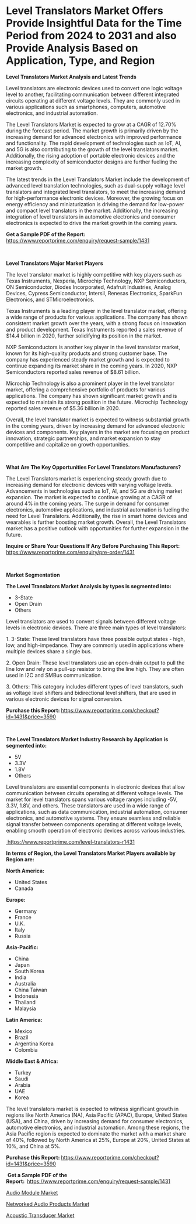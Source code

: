 <p><h1>Level Translators Market Offers Provide Insightful Data for the Time Period from 2024 to 2031 and also Provide Analysis Based on Application, Type, and Region</h1></p><p><strong>Level Translators Market Analysis and Latest Trends</strong></p>
<p><p>Level translators are electronic devices used to convert one logic voltage level to another, facilitating communication between different integrated circuits operating at different voltage levels. They are commonly used in various applications such as smartphones, computers, automotive electronics, and industrial automation.</p><p>The Level Translators Market is expected to grow at a CAGR of 12.70% during the forecast period. The market growth is primarily driven by the increasing demand for advanced electronics with improved performance and functionality. The rapid development of technologies such as IoT, AI, and 5G is also contributing to the growth of the level translators market. Additionally, the rising adoption of portable electronic devices and the increasing complexity of semiconductor designs are further fueling the market growth.</p><p>The latest trends in the Level Translators Market include the development of advanced level translation technologies, such as dual-supply voltage level translators and integrated level translators, to meet the increasing demand for high-performance electronic devices. Moreover, the growing focus on energy efficiency and miniaturization is driving the demand for low-power and compact level translators in the market. Additionally, the increasing integration of level translators in automotive electronics and consumer electronics is expected to drive the market growth in the coming years.</p></p>
<p><strong>Get a Sample PDF of the Report:&nbsp;</strong> <a href="https://www.reportprime.com/enquiry/request-sample/1431">https://www.reportprime.com/enquiry/request-sample/1431</a></p>
<p>&nbsp;</p>
<p><strong>Level Translators Major Market Players</strong></p>
<p><p>The level translator market is highly competitive with key players such as Texas Instruments, Nexperia, Microchip Technology, NXP Semiconductors, ON Semiconductor, Diodes Incorporated, Adafruit Industries, Analog Devices, Cypress Semiconductor, Intersil, Renesas Electronics, SparkFun Electronics, and STMicroelectronics. </p><p>Texas Instruments is a leading player in the level translator market, offering a wide range of products for various applications. The company has shown consistent market growth over the years, with a strong focus on innovation and product development. Texas Instruments reported a sales revenue of $14.4 billion in 2020, further solidifying its position in the market.</p><p>NXP Semiconductors is another key player in the level translator market, known for its high-quality products and strong customer base. The company has experienced steady market growth and is expected to continue expanding its market share in the coming years. In 2020, NXP Semiconductors reported sales revenue of $8.61 billion.</p><p>Microchip Technology is also a prominent player in the level translator market, offering a comprehensive portfolio of products for various applications. The company has shown significant market growth and is expected to maintain its strong position in the future. Microchip Technology reported sales revenue of $5.36 billion in 2020.</p><p>Overall, the level translator market is expected to witness substantial growth in the coming years, driven by increasing demand for advanced electronic devices and components. Key players in the market are focusing on product innovation, strategic partnerships, and market expansion to stay competitive and capitalize on growth opportunities.</p></p>
<p>&nbsp;</p>
<p><strong>What Are The Key Opportunities For Level Translators Manufacturers?</strong></p>
<p><p>The Level Translators market is experiencing steady growth due to increasing demand for electronic devices with varying voltage levels. Advancements in technologies such as IoT, AI, and 5G are driving market expansion. The market is expected to continue growing at a CAGR of around 4% in the coming years. The surge in demand for consumer electronics, automotive applications, and industrial automation is fueling the need for Level Translators. Additionally, the rise in smart home devices and wearables is further boosting market growth. Overall, the Level Translators market has a positive outlook with opportunities for further expansion in the future.</p></p>
<p><strong>Inquire or Share Your Questions If Any Before Purchasing This Report:</strong> <a href="https://www.reportprime.com/enquiry/pre-order/1431">https://www.reportprime.com/enquiry/pre-order/1431</a></p>
<p>&nbsp;</p>
<p><strong>Market Segmentation</strong></p>
<p><strong>The Level Translators Market Analysis by types is segmented into:</strong></p>
<p><ul><li>3-State</li><li>Open Drain</li><li>Others</li></ul></p>
<p><p>Level translators are used to convert signals between different voltage levels in electronic devices. There are three main types of level translators: </p><p>1. 3-State: These level translators have three possible output states - high, low, and high-impedance. They are commonly used in applications where multiple devices share a single bus.</p><p>2. Open Drain: These level translators use an open-drain output to pull the line low and rely on a pull-up resistor to bring the line high. They are often used in I2C and SMBus communication.</p><p>3. Others: This category includes different types of level translators, such as voltage level shifters and bidirectional level shifters, that are used in various electronic devices for signal conversion.</p></p>
<p><strong>Purchase this Report:&nbsp;</strong><a href="https://www.reportprime.com/checkout?id=1431&price=3590">https://www.reportprime.com/checkout?id=1431&price=3590</a></p>
<p>&nbsp;</p>
<p><strong>The Level Translators Market Industry Research by Application is segmented into:</strong></p>
<p><ul><li>5V</li><li>3.3V</li><li>1.8V</li><li>Others</li></ul></p>
<p><p>Level translators are essential components in electronic devices that allow communication between circuits operating at different voltage levels. The market for level translators spans various voltage ranges including -5V, 3.3V, 1.8V, and others. These translators are used in a wide range of applications, such as data communication, industrial automation, consumer electronics, and automotive systems. They ensure seamless and reliable signal transfer between components operating at different voltage levels, enabling smooth operation of electronic devices across various industries.</p></p>
<p><a href="https://www.reportprime.com/level-translators-r1431">&nbsp;https://www.reportprime.com/level-translators-r1431</a></p>
<p><strong>In terms of Region, the Level Translators Market Players available by Region are:</strong></p>
<p>
    <p> <strong> North America: </strong>
        <ul>
            <li>United States</li>
            <li>Canada</li>
        </ul>
        </p> 
    <p> <strong> Europe: </strong>
        <ul>
            <li>Germany</li>
            <li>France</li>
            <li>U.K.</li>
            <li>Italy</li>
            <li>Russia</li>
        </ul>
        </p> 
    <p> <strong> Asia-Pacific: </strong>
        <ul>
            <li>China</li>
            <li>Japan</li>
            <li>South Korea</li>
            <li>India</li>
            <li>Australia</li>
            <li>China Taiwan</li>
            <li>Indonesia</li>
            <li>Thailand</li>
            <li>Malaysia</li>
        </ul>
        </p> 
    <p> <strong> Latin America: </strong>
        <ul>
            <li>Mexico</li>
            <li>Brazil</li>
            <li>Argentina Korea</li>
            <li>Colombia</li>
        </ul>
        </p> 
    <p> <strong> Middle East & Africa: </strong>
        <ul>
            <li>Turkey</li>
            <li>Saudi</li>
            <li>Arabia</li>
            <li>UAE</li>
            <li>Korea</li>
        </ul>
    </p>
    </p>
<p><p>The level translators market is expected to witness significant growth in regions like North America (NA), Asia Pacific (APAC), Europe, United States (USA), and China, driven by increasing demand for consumer electronics, automotive electronics, and industrial automation. Among these regions, the Asia Pacific region is expected to dominate the market with a market share of 40%, followed by North America at 25%, Europe at 20%, United States at 10%, and China at 5%.</p></p>
<p><strong>Purchase this Report: </strong><a href="https://www.reportprime.com/checkout?id=1431&price=3590">https://www.reportprime.com/checkout?id=1431&price=3590</a></p>
<p>&nbsp;<strong>Get a Sample PDF of the Report:&nbsp;&nbsp;</strong><a href="https://www.reportprime.com/enquiry/request-sample/1431">https://www.reportprime.com/enquiry/request-sample/1431</a></p>
<p><strong></strong></p>
<p><p><a href="https://github.com/BryceTownsendr/Market-Research-Report-List-6/blob/main/audio-module-market.md">Audio Module Market</a></p><p><a href="https://github.com/lawrenceWatkins654/Market-Research-Report-List-1/blob/main/networked-audio-products-market.md">Networked Audio Products Market</a></p><p><a href="https://github.com/francesprichey/Market-Research-Report-List-1/blob/main/acoustic-transducer-market.md">Acoustic Transducer Market</a></p></p>